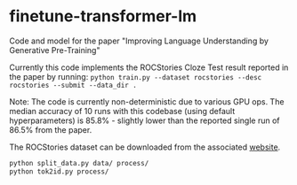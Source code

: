 # finetune-transformer-lm
Code and model for the paper "Improving Language Understanding by Generative Pre-Training"

Currently this code implements the ROCStories Cloze Test result reported in the paper by running:
`python train.py --dataset rocstories --desc rocstories --submit --data_dir .`

Note: The code is currently non-deterministic due to various GPU ops. The median accuracy of 10 runs with this codebase (using default hyperparameters) is 85.8% - slightly lower than the reported single run of 86.5% from the paper. 

The ROCStories dataset can be downloaded from the associated [website](http://cs.rochester.edu/nlp/rocstories/).



```bash
python split_data.py data/ process/
python tok2id.py process/
```